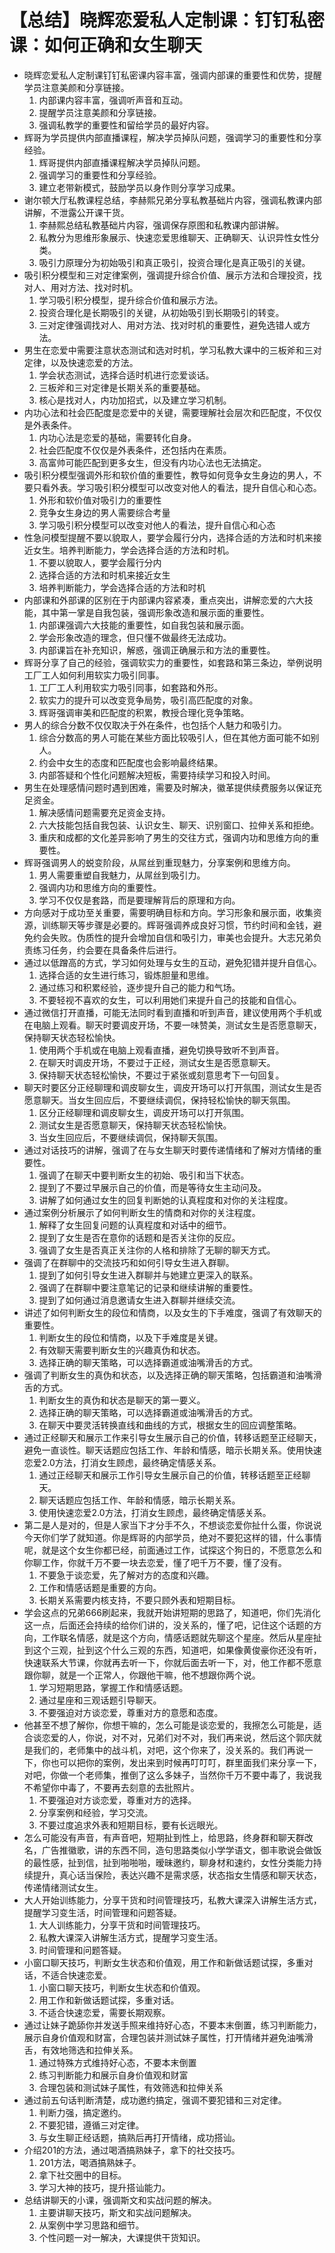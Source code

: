 # 【总结】晓辉恋爱私人定制课：钉钉私密课：如何正确和女生聊天

-   晓辉恋爱私人定制课钉钉私密课内容丰富，强调内部课的重要性和优势，提醒学员注意美颜和分享链接。
    1.  内部课内容丰富，强调听声音和互动。
    2.  提醒学员注意美颜和分享链接。
    3.  强调私教学的重要性和留给学员的最好内容。
-   辉哥为学员提供内部直播课程，解决学员掉队问题，强调学习的重要性和分享经验。
    1.  辉哥提供内部直播课程解决学员掉队问题。
    2.  强调学习的重要性和分享经验。
    3.  建立老带新模式，鼓励学员以身作则分享学习成果。
-   谢尔顿大厅私教课程总结，李赫熙兄弟分享私教基础片内容，强调私教课内部讲解，不泄露公开课干货。
    1.  李赫熙总结私教基础片内容，强调保存原图和私教课内部讲解。
    2.  私教分为思维形象展示、快速恋爱思维聊天、正确聊天、认识异性女性分类。
    3.  吸引力原理分为初始吸引和真正吸引，投资合理化是真正吸引的关键。
-   吸引积分模型和三对定律案例，强调提升综合价值、展示方法和合理投资，找对人、用对方法、找对时机。
    1.  学习吸引积分模型，提升综合价值和展示方法。
    2.  投资合理化是长期吸引的关键，从初始吸引到长期吸引的转变。
    3.  三对定律强调找对人、用对方法、找对时机的重要性，避免选错人或方法。
-   男生在恋爱中需要注意状态测试和选对时机，学习私教大课中的三板斧和三对定律，以及快速恋爱的方法。
    1.  学会状态测试，选择合适时机进行恋爱谈话。
    2.  三板斧和三对定律是长期关系的重要基础。
    3.  核心是找对人，内功加招式，以及建立学习机制。
-   内功心法和社会匹配度是恋爱中的关键，需要理解社会层次和匹配度，不仅仅是外表条件。
    1.  内功心法是恋爱的基础，需要转化自身。
    2.  社会匹配度不仅仅是外表条件，还包括内在素质。
    3.  高富帅可能匹配到更多女生，但没有内功心法也无法搞定。
-   吸引积分模型强调外形和软价值的重要性，教导如何竞争女生身边的男人，不要只看外表。学习吸引积分模型可以改变对他人的看法，提升自信心和心态。
    1.  外形和软价值对吸引力的重要性
    2.  竞争女生身边的男人需要综合考量
    3.  学习吸引积分模型可以改变对他人的看法，提升自信心和心态
-   性急问模型提醒不要以貌取人，要学会履行分内，选择合适的方法和时机来接近女生。培养判断能力，学会选择合适的方法和时机。
    1.  不要以貌取人，要学会履行分内
    2.  选择合适的方法和时机来接近女生
    3.  培养判断能力，学会选择合适的方法和时机
-   内部课和外部课的区别在于内部课内容紧凑，重点突出，讲解恋爱的六大技能，其中第一掌是自我包装，强调形象改造和展示面的重要性。
    1.  内部课强调六大技能的重要性，如自我包装和展示面。
    2.  学会形象改造的理念，但只懂不做最终无法成功。
    3.  内部课旨在补充知识，解惑，强调正确展示和方法的重要性。
-   辉哥分享了自己的经验，强调软实力的重要性，如套路和第三条边，举例说明工厂工人如何利用软实力吸引同事。
    1.  工厂工人利用软实力吸引同事，如套路和外形。
    2.  软实力的提升可以改变竞争局势，吸引高匹配度的对象。
    3.  辉哥强调审美和匹配度的积累，教授合理化竞争策略。
-   男人的综合分数不仅仅取决于外在条件，也包括个人魅力和吸引力。
    1.  综合分数高的男人可能在某些方面比较吸引人，但在其他方面可能不如别人。
    2.  约会中女生的态度和匹配度也会影响最终结果。
    3.  内部答疑和个性化问题解决短板，需要持续学习和投入时间。
-   男生在处理感情问题时遇到困难，需要及时解决，徽革提供续费服务以保证充足资金。
    1.  解决感情问题需要充足资金支持。
    2.  六大技能包括自我包装、认识女生、聊天、识别窗口、拉伸关系和拒绝。
    3.  重庆和成都的文化差异影响了男生的交往方式，强调内功和思维方向的重要性。
-   辉哥强调男人的蜕变阶段，从屌丝到重现魅力，分享案例和思维方向。
    1.  男人需要重塑自我魅力，从屌丝到吸引力。
    2.  强调内功和思维方向的重要性。
    3.  学习不仅仅是套路，而是要理解背后的原理和方向。
-   方向感对于成功至关重要，需要明确目标和方向。学习形象和展示面，收集资源，训练聊天等步骤是必要的。辉哥强调养成良好习惯，节约时间和金钱，避免约会失败。伪质性的提升会增加自信和吸引力，审美也会提升。大志兄弟负责练习任务，约会要在具备条件后进行。
-   通过以低蹭高的方式，学习如何处理与女生的互动，避免犯错并提升自信心。
    1.  选择合适的女生进行练习，锻炼胆量和思维。
    2.  通过练习和积累经验，逐步提升自己的能力和气场。
    3.  不要轻视不喜欢的女生，可以利用她们来提升自己的技能和自信心。
-   通过微信打开直播，可能无法同时看到直播和听到声音，建议使用两个手机或在电脑上观看。聊天时要调皮开场，不要一味赞美，测试女生是否愿意聊天，保持聊天状态轻松愉快。
    1.  使用两个手机或在电脑上观看直播，避免切换导致听不到声音。
    2.  在聊天时调皮开场，不要过于正经，测试女生是否愿意聊天。
    3.  保持聊天状态轻松愉快，不要过于紧张或刻意思考下一句回复。
-   聊天时要区分正经聊理和调皮聊女生，调皮开场可以打开氛围，测试女生是否愿意聊天。当女生回应后，不要继续调侃，保持轻松愉快的聊天氛围。
    1.  区分正经聊理和调皮聊女生，调皮开场可以打开氛围。
    2.  测试女生是否愿意聊天，保持聊天状态轻松愉快。
    3.  当女生回应后，不要继续调侃，保持聊天氛围。
-   通过对话技巧的讲解，强调了在与女生聊天时要传递情绪和了解对方情绪的重要性。
    1.  强调了在聊天中要判断女生的初始、吸引和当下状态。
    2.  提到了不要过早展示自己的价值，而是等待女生主动问及。
    3.  讲解了如何通过女生的回复判断她的认真程度和对你的关注程度。
-   通过案例分析展示了如何判断女生的情商和对你的关注程度。
    1.  解释了女生回复问题的认真程度和对话中的细节。
    2.  提到了女生是否在意你的话题和是否关注你的反应。
    3.  强调了女生是否真正关注你的人格和排除了无聊的聊天方式。
-   强调了在群聊中的交流技巧和如何引导女生进入群聊。
    1.  提到了如何引导女生进入群聊并与她建立更深入的联系。
    2.  强调了在群聊中要注意笔记的记录和继续讲解的重要性。
    3.  提到了如何通过消息邀请女生进入群聊并继续交流。
-   讲述了如何判断女生的段位和情商，以及女生的下手难度，强调了有效聊天的重要性。
    1.  判断女生的段位和情商，以及下手难度是关键。
    2.  有效聊天需要判断女生的兴趣真伪和状态。
    3.  选择正确的聊天策略，可以选择霸道或油嘴滑舌的方式。
-   强调了判断女生的真伪和状态，以及选择正确的聊天策略，包括霸道和油嘴滑舌的方式。
    1.  判断女生的真伪和状态是聊天的第一要义。
    2.  选择正确的聊天策略，可以选择霸道或油嘴滑舌的方式。
    3.  在聊天中要灵活转换直线和曲线的方式，根据女生的回应调整策略。
-   通过正经聊天和展示工作来引导女生展示自己的价值，转移话题至正经聊天，避免一直谈性。聊天话题应包括工作、年龄和情感，暗示长期关系。使用快速恋爱2.0方法，打消女生顾虑，最终确定情感关系。
    1.  通过正经聊天和展示工作引导女生展示自己的价值，转移话题至正经聊天。
    2.  聊天话题应包括工作、年龄和情感，暗示长期关系。
    3.  使用快速恋爱2.0方法，打消女生顾虑，最终确定情感关系。
-   第二是人是对的，但是人家当下才分手不久，不想谈恋爱你扯什么蛋，你说说今天你们学了就知道。你是辉哥的内部学员，绝对不要犯这样的错，什么事情呢，就是这个女生你都已经，前面通过工作，试探这个狗日的，不愿意怎么和你聊工作，你就千万不要一块去恋爱，懂了吧千万不要，懂了没有。
    1.  不要急于谈恋爱，先了解对方的态度和兴趣。
    2.  工作和情感话题是重要的方向。
    3.  长期关系需要内核支持，不要只顾外表和短期目标。
-   学会这点的兄弟666刷起来，我就开始讲短期的思路了，知道吧，你们先消化这一点，后面还会持续的给你们讲的，没关系的，懂了吧，记住这个话题的方向，工作联名情感，就是这个方向，情感话题就先聊这个星座。然后从星座扯到这个三观，扯到这个什么三观的东西，知道吧，如果像黄俊豪你还没有听，快速联系大节课，你就再去听一下，你就后面去听一下，对，他工作都不愿意跟你聊，就是一个正常人，你跟他干嘛，他不想跟你两个说。
    1.  学习短期思路，掌握工作和情感话题。
    2.  通过星座和三观话题引导聊天。
    3.  不要强迫对方谈恋爱，尊重对方的意愿和态度。
-   他甚至不想了解你，你想干嘛的，怎么可能是谈恋爱的，我擦怎么可能是，适合谈恋爱的人，你说，对不对，兄弟们对不对，我们再来说，然后这个郭庆就是我们的，老师集中的战斗机，对吧，这个你来了，没关系的。我们再说一下，你也可以把你的案例，发出来到时候再叮叮叮，群里面我们来分享一下，对吧，你做一个老师集，推倒了这么多妹子，当然你千万不要中毒了，我说我不希望你中毒了，不要再去刻意的去批照片。
    1.  不要强迫对方谈恋爱，尊重对方的选择。
    2.  分享案例和经验，学习交流。
    3.  不要过度追求外表和短期目标，要有长远眼光。
-   怎么可能没有声音，有声音吧，短期扯到性上，给思路，终身群和聊天群改名，广告推徽歌，讲的东西不同，造句思路类似小学学语文，御丰歌说会做饭的最性感，扯到信，扯到啪啪啪，暧昧邀约，聊身材和速约，女性分类能力持续提升，真心话当保险，表达兴趣不是需求感，状态指女生情感和聊天状态，传递情绪测试女生。
-   大人开始训练能力，分享干货和时间管理技巧，私教大课深入讲解生活方式，提醒学习变生活，时间管理和问题答疑。
    1.  大人训练能力，分享干货和时间管理技巧。
    2.  私教大课深入讲解生活方式，提醒学习变生活。
    3.  时间管理和问题答疑。
-   小窗口聊天技巧，判断女生状态和价值观，用工作和新做话题试探，多重对话，不适合快速恋爱。
    1.  小窗口聊天技巧，判断女生状态和价值观。
    2.  用工作和新做话题试探，多重对话。
    3.  不适合快速恋爱，需要长期观察。
-   通过让妹子跪舔你并发送手照来维持好心态，不要本末倒置，练习判断能力，展示自身价值观和财富，合理包装并测试妹子属性，打开情绪并避免油嘴滑舌，有效地筛选和拉伸关系。
    1.  通过特殊方式维持好心态，不要本末倒置
    2.  练习判断能力和展示自身价值观和财富
    3.  合理包装和测试妹子属性，有效筛选和拉伸关系
-   通过前五句话判断清楚，成功邀约搞定，强调不要犯错和三对定律。
    1.  判断力强，搞定邀约。
    2.  不要犯错，遵循三对定律。
    3.  与女生聊正经话题，搞熟后再打开情绪，成功搭讪。
-   介绍201的方法，通过喝酒搞熟妹子，拿下的社交技巧。
    1.  201方法，喝酒搞熟妹子。
    2.  拿下社交圈中的目标。
    3.  学习大神的技巧，提升搭讪能力。
-   总结讲聊天的小课，强调斯文和实战问题的解决。
    1.  主要讲聊天技巧，斯文和实战问题解决。
    2.  从案例中学习思路和细节。
    3.  个性问题一对一解决，大课提供干货知识。